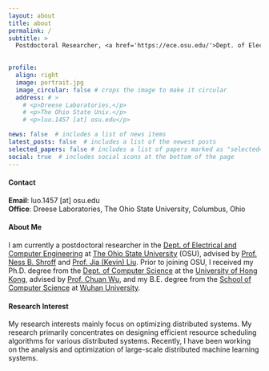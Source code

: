 ```yaml
---
layout: about
title: about
permalink: /
subtitle: > 
  Postdoctoral Researcher, <a href='https://ece.osu.edu/'>Dept. of Electrical and Computer Engineering</a>, <a href='https://www.osu.edu/'>The Ohio State University</a>.
  

profile:
  align: right
  image: portrait.jpg
  image_circular: false # crops the image to make it circular
  address: # >
    # <p>Dreese Laboratories,</p>
    # <p>The Ohio State Univ.</p>
    # <p>luo.1457 [at] osu.edu</p>

news: false  # includes a list of news items
latest_posts: false  # includes a list of the newest posts
selected_papers: false # includes a list of papers marked as "selected={true}"
social: true  # includes social icons at the bottom of the page
---
```


#### Contact

**Email**: luo.1457 [at] osu.edu  
**Office**: Dreese Laboratories, The Ohio State University, Columbus, Ohio

#### About Me

I am currently a postdoctoral researcher in the [Dept. of Electrical and Computer Engineering](https://ece.osu.edu/) at [The Ohio State University](https://www.osu.edu/) (OSU), advised by [Prof. Ness B. Shroff](http://newslab.ece.ohio-state.edu/home/) and [Prof. Jia (Kevin) Liu](https://kevinliu-osu.github.io/). Prior to joining OSU, I received my Ph.D. degree from the [Dept. of Computer Science](https://www.cs.hku.hk/) at the [University of Hong Kong](https://www.hku.hk/), advised by [Prof. Chuan Wu](https://i.cs.hku.hk/~cwu/index.html), and my B.E. degree from the [School of Computer Science](https://cs.whu.edu.cn/) at [Wuhan University](https://www.whu.edu.cn/).

#### Research Interest

My research interests mainly focus on optimizing distributed systems. My research primarily concentrates on designing efficient resource scheduling algorithms for various distributed systems. Recently, I have been working on the analysis and optimization of large-scale distributed machine learning systems.
